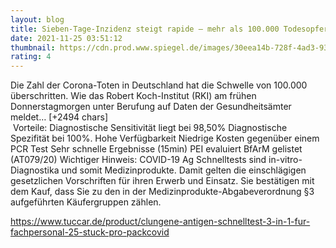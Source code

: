 ```yaml
--- 
layout: blog
title: Sieben-Tage-Inzidenz steigt rapide – mehr als 100.000 Todesopfer gemeldet
date: 2021-11-25 03:51:12
thumbnail: https://cdn.prod.www.spiegel.de/images/30eea14b-728f-4ad3-9344-9024c0c2b7aa_w1280_r1.77_fpx68.52_fpy55.01.jpg
rating: 4
---
```

Die Zahl der Corona-Toten in Deutschland hat die Schwelle von 100.000 überschritten. Wie das Robert Koch-Institut (RKI) am frühen Donnerstagmorgen unter Berufung auf Daten der Gesundheitsämter meldet… [+2494 chars]</br>&nbsp;Vorteile:
Diagnostische Sensitivität liegt bei 98,50%
Diagnostische Spezifität bei 100%.
Hohe Verfügbarkeit
Niedrige Kosten gegenüber einem PCR Test
Sehr schnelle Ergebnisse (15min)
PEI evaluiert
BfArM gelistet (AT079/20)
Wichtiger Hinweis:
COVID-19 Ag Schnelltests sind in-vitro-Diagnostika und somit Medizinprodukte. Damit gelten die einschlägigen gesetzlichen Vorschriften für ihren Erwerb und Einsatz. Sie bestätigen mit dem Kauf, dass Sie zu den in der Medizinprodukte-Abgabeverordnung §3 aufgeführten Käufergruppen zählen.

https://www.tuccar.de/product/clungene-antigen-schnelltest-3-in-1-fur-fachpersonal-25-stuck-pro-pack<a href="https://www.tuccar.de/product/clungene-antigen-schnelltest-3-in-1-fur-fachpersonal-25-stuck-pro-pack">covid</a>